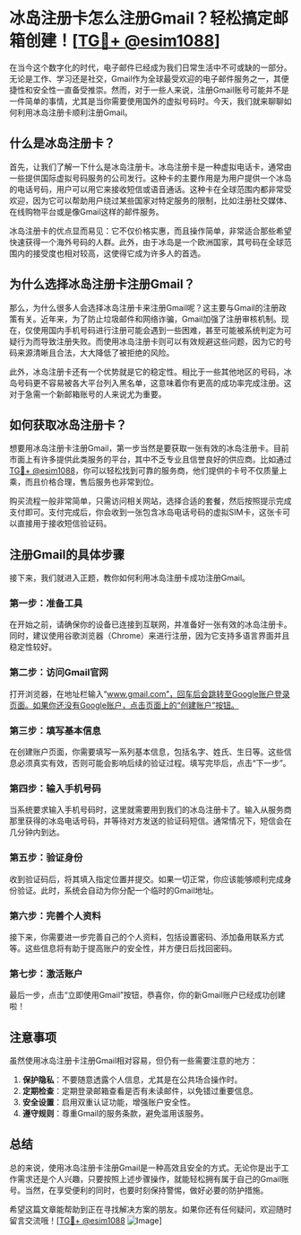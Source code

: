 # 冰岛注册卡怎么注册Gmail？轻松搞定邮箱创建！[[TG💪+ @esim1088](https://t.me/s/esim1088)]

在当今这个数字化的时代，电子邮件已经成为我们日常生活中不可或缺的一部分。无论是工作、学习还是社交，Gmail作为全球最受欢迎的电子邮件服务之一，其便捷性和安全性一直备受推崇。然而，对于一些人来说，注册Gmail账号可能并不是一件简单的事情，尤其是当你需要使用国外的虚拟号码时。今天，我们就来聊聊如何利用冰岛注册卡顺利注册Gmail。

## 什么是冰岛注册卡？

首先，让我们了解一下什么是冰岛注册卡。冰岛注册卡是一种虚拟电话卡，通常由一些提供国际虚拟号码服务的公司发行。这种卡的主要作用是为用户提供一个冰岛的电话号码，用户可以用它来接收短信或语音通话。这种卡在全球范围内都非常受欢迎，因为它可以帮助用户绕过某些国家对特定服务的限制，比如注册社交媒体、在线购物平台或是像Gmail这样的邮件服务。

冰岛注册卡的优点显而易见：它不仅价格实惠，而且操作简单，非常适合那些希望快速获得一个海外号码的人群。此外，由于冰岛是一个欧洲国家，其号码在全球范围内的接受度也相对较高，这使得它成为许多人的首选。

## 为什么选择冰岛注册卡注册Gmail？

那么，为什么很多人会选择冰岛注册卡来注册Gmail呢？这主要与Gmail的注册政策有关。近年来，为了防止垃圾邮件和网络诈骗，Gmail加强了注册审核机制。现在，仅使用国内手机号码进行注册可能会遇到一些困难，甚至可能被系统判定为可疑行为而导致注册失败。而使用冰岛注册卡则可以有效规避这些问题，因为它的号码来源清晰且合法，大大降低了被拒绝的风险。

此外，冰岛注册卡还有一个优势就是它的稳定性。相比于一些其他地区的号码，冰岛号码更不容易被各大平台列入黑名单，这意味着你有更高的成功率完成注册。这对于急需一个新邮箱账号的人来说尤为重要。

## 如何获取冰岛注册卡？

想要用冰岛注册卡注册Gmail，第一步当然是要获取一张有效的冰岛注册卡。目前市面上有许多提供此类服务的平台，其中不乏专业且信誉良好的供应商。比如通过[TG💪+ @esim1088](https://t.me/s/esim1088)，你可以轻松找到可靠的服务商，他们提供的卡号不仅质量上乘，而且价格合理，售后服务也非常到位。

购买流程一般非常简单，只需访问相关网站，选择合适的套餐，然后按照提示完成支付即可。支付完成后，你会收到一张包含冰岛电话号码的虚拟SIM卡，这张卡可以直接用于接收短信验证码。

## 注册Gmail的具体步骤

接下来，我们就进入正题，教你如何利用冰岛注册卡成功注册Gmail。

### 第一步：准备工具

在开始之前，请确保你的设备已连接到互联网，并准备好一张有效的冰岛注册卡。同时，建议使用谷歌浏览器（Chrome）来进行注册，因为它支持多语言界面并且稳定性较好。

### 第二步：访问Gmail官网

打开浏览器，在地址栏输入“www.gmail.com”，回车后会跳转至Google账户登录页面。如果你还没有Google账户，点击页面上的“创建账户”按钮。

### 第三步：填写基本信息

在创建账户页面，你需要填写一系列基本信息，包括名字、姓氏、生日等。这些信息必须真实有效，否则可能会影响后续的验证过程。填写完毕后，点击“下一步”。

### 第四步：输入手机号码

当系统要求输入手机号码时，这里就需要用到我们的冰岛注册卡了。输入从服务商那里获得的冰岛电话号码，并等待对方发送的验证码短信。通常情况下，短信会在几分钟内到达。

### 第五步：验证身份

收到验证码后，将其填入指定位置并提交。如果一切正常，你应该能够顺利完成身份验证。此时，系统会自动为你分配一个临时的Gmail地址。

### 第六步：完善个人资料

接下来，你需要进一步完善自己的个人资料，包括设置密码、添加备用联系方式等。这些信息将有助于提高账户的安全性，并方便日后找回密码。

### 第七步：激活账户

最后一步，点击“立即使用Gmail”按钮，恭喜你，你的新Gmail账户已经成功创建啦！

## 注意事项

虽然使用冰岛注册卡注册Gmail相对容易，但仍有一些需要注意的地方：

1. **保护隐私**：不要随意透露个人信息，尤其是在公共场合操作时。
2. **定期检查**：定期登录邮箱查看是否有未读邮件，以免错过重要信息。
3. **安全设置**：启用双重认证功能，增强账户安全性。
4. **遵守规则**：尊重Gmail的服务条款，避免滥用该服务。

## 总结

总的来说，使用冰岛注册卡注册Gmail是一种高效且安全的方式。无论你是出于工作需求还是个人兴趣，只要按照上述步骤操作，就能轻松拥有属于自己的Gmail账号。当然，在享受便利的同时，也要时刻保持警惕，做好必要的防护措施。

希望这篇文章能帮助到正在寻找解决方案的朋友。如果你还有任何疑问，欢迎随时留言交流哦！[[TG💪+ @esim1088](https://t.me/s/esim1088) ![Image](https://i.postimg.cc/4NQfJmqS/Snipaste-2025-05-13-00-14-12.png)]